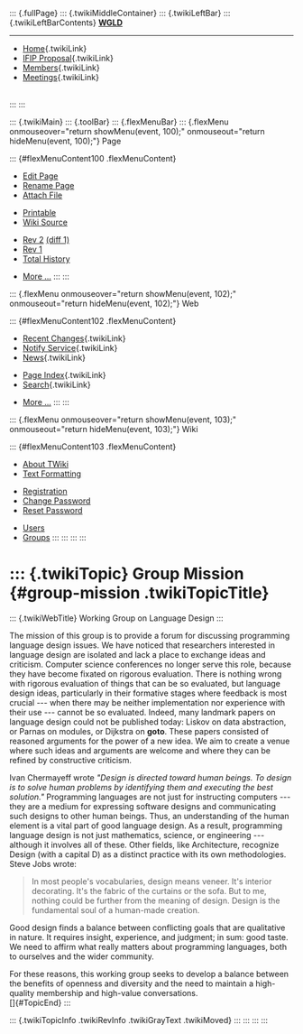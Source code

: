 ::: {.fullPage}
::: {.twikiMiddleContainer}
::: {.twikiLeftBar}
::: {.twikiLeftBarContents}
**[WGLD](http://www.program-transformation.org/view/WGLD/WebHome)**

------------------------------------------------------------------------

-   [Home](WebHome){.twikiLink}
-   [IFIP Proposal](Proposal){.twikiLink}
-   [Members](GroupMembers){.twikiLink}
-   [Meetings](Meetings){.twikiLink}

\
:::
:::

::: {.twikiMain}
::: {.toolBar}
::: {.flexMenuBar}
::: {.flexMenu onmouseover="return showMenu(event, 100);" onmouseout="return hideMenu(event, 100);"}
Page

::: {#flexMenuContent100 .flexMenuContent}
-   [Edit
    Page](http://www.program-transformation.org/edit/WGLD/GroupMission?t=1536829039)
-   [Rename
    Page](http://www.program-transformation.org/rename/WGLD/GroupMission)
-   [Attach
    File](http://www.program-transformation.org/attach/WGLD/GroupMission)

<!-- -->

-   [Printable](http://www.program-transformation.org/view/WGLD/GroupMission?skin=print.pattern)
-   [Wiki
    Source](http://www.program-transformation.org/view/WGLD/GroupMission?skin=text&raw=on&contenttype=text/plain)

<!-- -->

-   [Rev
    2](http://www.program-transformation.org/view/WGLD/GroupMission?rev=1.2)
    [(diff 1)](http://www.program-transformation.org/rdiff/WGLD/GroupMission?rev1=1.2&rev2=1.1)
-   [Rev
    1](http://www.program-transformation.org/view/WGLD/GroupMission?rev=1.1)
-   [Total
    History](http://www.program-transformation.org/rdiff/WGLD/GroupMission)

<!-- -->

-   [More
    \...](http://www.program-transformation.org/oops/WGLD/GroupMission?template=oopsmore&param1=1.2&param2=1.2)
:::
:::

::: {.flexMenu onmouseover="return showMenu(event, 102);" onmouseout="return hideMenu(event, 102);"}
Web

::: {#flexMenuContent102 .flexMenuContent}
-   [Recent Changes](WebChanges){.twikiLink}
-   [Notify Service](WebNotify){.twikiLink}
-   [News](WebNews){.twikiLink}

<!-- -->

-   [Page Index](WebIndex){.twikiLink}
-   [Search](WebSearch){.twikiLink}

<!-- -->

-   [More
    \...](http://www.program-transformation.org/oops/WGLD/GroupMission?template=oopsmore&param1=1.2&param2=1.2)
:::
:::

::: {.flexMenu onmouseover="return showMenu(event, 103);" onmouseout="return hideMenu(event, 103);"}
Wiki

::: {#flexMenuContent103 .flexMenuContent}
-   [About
    TWiki](http://www.program-transformation.org/view/TWiki/WebHome)
-   [Text
    Formatting](http://www.program-transformation.org/view/TWiki/TextFormattingRules)

<!-- -->

-   [Registration](http://www.program-transformation.org/view/TWiki/TWikiRegistration)
-   [Change
    Password](http://www.program-transformation.org/view/TWiki/ChangePassword)
-   [Reset
    Password](http://www.program-transformation.org/view/TWiki/ResetPassword)

<!-- -->

-   [Users](http://www.program-transformation.org/view/Main/TWikiUsers)
-   [Groups](http://www.program-transformation.org/view/Main/TWikiGroups)
:::
:::
:::
:::

::: {.twikiTopic}
Group Mission {#group-mission .twikiTopicTitle}
=============

::: {.twikiWebTitle}
Working Group on Language Design
:::

The mission of this group is to provide a forum for discussing
programming language design issues. We have noticed that researchers
interested in language design are isolated and lack a place to exchange
ideas and criticism. Computer science conferences no longer serve this
role, because they have become fixated on rigorous evaluation. There is
nothing wrong with rigorous evaluation of things that can be so
evaluated, but language design ideas, particularly in their formative
stages where feedback is most crucial --- when there may be neither
implementation nor experience with their use --- cannot be so evaluated.
Indeed, many landmark papers on language design could not be published
today: Liskov on data abstraction, or Parnas on modules, or Dijkstra on
**goto**. These papers consisted of reasoned arguments for the power of
a new idea. We aim to create a venue where such ideas and arguments are
welcome and where they can be refined by constructive criticism.

Ivan Chermayeff wrote *\"Design is directed toward human beings. To
design is to solve human problems by identifying them and executing the
best solution.\"* Programming languages are not just for instructing
computers --- they are a medium for expressing software designs and
communicating such designs to other human beings. Thus, an understanding
of the human element is a vital part of good language design. As a
result, programming language design is not just mathematics, science, or
engineering --- although it involves all of these. Other fields, like
Architecture, recognize Design (with a capital D) as a distinct practice
with its own methodologies. Steve Jobs wrote:

> In most people\'s vocabularies, design means veneer. It\'s interior
> decorating. It\'s the fabric of the curtains or the sofa. But to me,
> nothing could be further from the meaning of design. Design is the
> fundamental soul of a human-made creation.

Good design finds a balance between conflicting goals that are
qualitative in nature. It requires insight, experience, and judgment; in
sum: good taste. We need to affirm what really matters about programming
languages, both to ourselves and the wider community.

For these reasons, this working group seeks to develop a balance between
the benefits of openness and diversity and the need to maintain a
high-quality membership and high-value conversations.\
[]{#TopicEnd}
:::

::: {.twikiTopicInfo .twikiRevInfo .twikiGrayText .twikiMoved}
:::
:::
:::
:::
